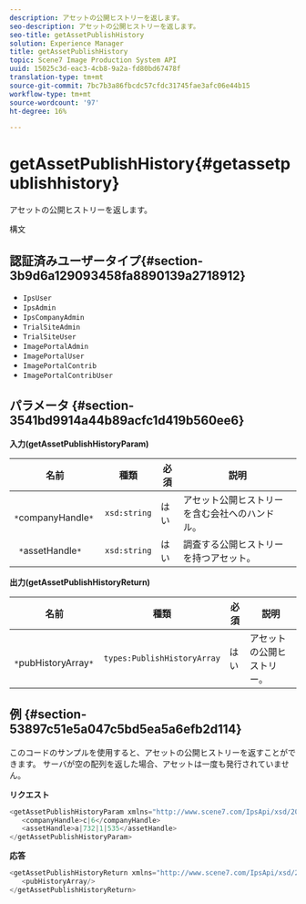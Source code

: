 ```yaml
---
description: アセットの公開ヒストリーを返します。
seo-description: アセットの公開ヒストリーを返します。
seo-title: getAssetPublishHistory
solution: Experience Manager
title: getAssetPublishHistory
topic: Scene7 Image Production System API
uuid: 15025c3d-eac3-4cb8-9a2a-fd80bd67478f
translation-type: tm+mt
source-git-commit: 7bc7b3a86fbcdc57cfdc31745fae3afc06e44b15
workflow-type: tm+mt
source-wordcount: '97'
ht-degree: 16%

---
```



# getAssetPublishHistory{#getassetpublishhistory}

アセットの公開ヒストリーを返します。

構文

## 認証済みユーザータイプ{#section-3b9d6a129093458fa8890139a2718912}

* `IpsUser`
* `IpsAdmin`
* `IpsCompanyAdmin`
* `TrialSiteAdmin`
* `TrialSiteUser`
* `ImagePortalAdmin`
* `ImagePortalUser`
* `ImagePortalContrib`
* `ImagePortalContribUser`

## パラメータ {#section-3541bd9914a44b89acfc1d419b560ee6}

**入力(getAssetPublishHistoryParam)**

| 名前 | 種類 | 必須 | 説明 |
|---|---|---|---|
| ` *`companyHandle`*` | `xsd:string` | はい | アセット公開ヒストリーを含む会社へのハンドル。 |
| ` *`assetHandle`*` | `xsd:string` | はい | 調査する公開ヒストリーを持つアセット。 |

**出力(getAssetPublishHistoryReturn)**

| 名前 | 種類 | 必須 | 説明 |
|---|---|---|---|
| ` *`pubHistoryArray`*` | `types:PublishHistoryArray` | はい | アセットの公開ヒストリー。 |

## 例 {#section-53897c51e5a047c5bd5ea5a6efb2d114}

このコードのサンプルを使用すると、アセットの公開ヒストリーを返すことができます。 サーバが空の配列を返した場合、アセットは一度も発行されていません。

**リクエスト**

```java
<getAssetPublishHistoryParam xmlns="http://www.scene7.com/IpsApi/xsd/2008-01-15">
   <companyHandle>c|6</companyHandle>
   <assetHandle>a|732|1|535</assetHandle>
</getAssetPublishHistoryParam>
```

**応答**

```java
<getAssetPublishHistoryReturn xmlns="http://www.scene7.com/IpsApi/xsd/2008-01-15">
   <pubHistoryArray/>
</getAssetPublishHistoryReturn>
```


